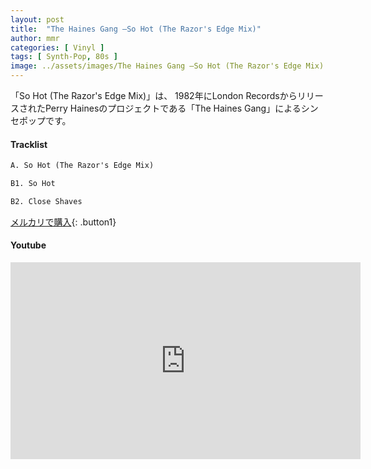 ```yaml
---
layout: post
title:  "The Haines Gang –So Hot (The Razor's Edge Mix)"
author: mmr
categories: [ Vinyl ]
tags: [ Synth-Pop, 80s ]
image: ../assets/images/The Haines Gang –So Hot (The Razor's Edge Mix).webp
---
```


「So Hot (The Razor's Edge Mix)」は、
1982年にLondon RecordsからリリースされたPerry Hainesのプロジェクトである「The Haines Gang」によるシンセポップです。

#### Tracklist
```md
A. So Hot (The Razor's Edge Mix)

B1. So Hot

B2. Close Shaves
```

[メルカリで購入](https://jp.mercari.com/item/m79337088117?afid=6142608987){: .button1}

#### Youtube
<iframe width="560" height="315" src="https://www.youtube.com/embed/tFlOU6Peiyo?si=RcCEBzcRbg9yrhNa" title="YouTube video player" frameborder="0" allow="accelerometer; autoplay; clipboard-write; encrypted-media; gyroscope; picture-in-picture; web-share" referrerpolicy="strict-origin-when-cross-origin" allowfullscreen></iframe>
